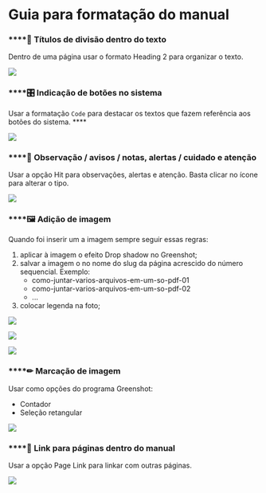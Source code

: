 # Guia para formatação do manual

### \*\*\*\*📃 **Títulos de divisão dentro do texto**

Dentro de uma página usar o formato Heading 2 para organizar o texto.

![](https://lh5.googleusercontent.com/SvPY5NpBbUmzWF9-T0MBF4eF9FR54UsJh-BvPmarS3HLY5_NrLh1hhpty2NpM0zik35tIVEUX7ueRqBRO5BX1ZErFdDBu1Ry6fgsbMGcawYNq1Xim199pl8pzkbfZEUPqSmjK_YG)

### \*\*\*\*🎛 **Indicação de botões no sistema**

Usar a formatação `Code` para destacar os textos que fazem referência aos botões do sistema. ****

![](https://lh4.googleusercontent.com/55mbjd1f9gLuEUufuQO_673_8ggYRY0A2CXcmYA6MwPEWqkXLEvDsu0QseX6aCbAvZsFE4DiO_7kLpeb2qe3mOuI02IXNriT7AC_QfS3a40tEv43uM1rvF7XVHjRyXpLWqIVU5Rs)

### \*\*\*\*👀 **Observação / avisos / notas, alertas / cuidado e atenção**

Usar a opção Hit para observações, alertas e atenção. Basta clicar no ícone para alterar o tipo.

![](https://lh4.googleusercontent.com/KLZQLOxpHDClrKpKepPYlWIFIw2qc3oTZXxkZdObv3jChMOwSExO_nt_JPizsZwBfpWq2X-lbBv-ngSqDm-rPcijU60Jc2UlJYRkpxkvUb7qN8ZQdOmjPAgEq8KfBmyLZel1LLgB)

### \*\*\*\*🖼 **Adição de imagem**

Quando foi inserir um a imagem sempre seguir essas regras:

1. aplicar à imagem o efeito Drop shadow no Greenshot;
2. salvar a imagem o no nome do slug da página acrescido do número sequencial. Exemplo: 
   * como-juntar-varios-arquivos-em-um-so-pdf-01
   * como-juntar-varios-arquivos-em-um-so-pdf-02
   * ...
3. colocar legenda na foto;

![](https://lh3.googleusercontent.com/eVvc8OYvIO0rxv4UcvX58x_inDto3WRH6sGj-KV8wuaipdHgh3O0ahBFCFuLkjOF88jqUWGoy8ezG8Ib2XIL3aoDBJo5YWQwZnJg-tBxqTedV7G_C1rmlUnatSDyXYmyjiR_r4Ba)

![](https://lh6.googleusercontent.com/3GK_HsXXCpGvPRhS98u48mTnKHczjfdiU_ZgNA0pEhcbsd6PcZRnOCKp074Z2HX6oconL30LZL6mb8pIS87EJ1o-c76Iem1AH1mS5-SG2sAakGnt2ud4M3FBiwtc3Z6BPRn83f4T)

![](https://lh6.googleusercontent.com/aGwLfulpqT4_6RNIdwmAzwxwEUtCxpN8s6lTCLI0urTbjKUZRUupWxP83jImX6lOcbOucgJlZBuCgfspTz6unawjIZAe3_w4fI5YhiUcuLfC05GfIIloRno8vRW6phdWxCmzwFBQ)

### \*\*\*\*✏ **Marcação de imagem**

Usar como opções do programa Greenshot:

* Contador
* Seleção retangular

![](https://lh5.googleusercontent.com/UgX98oijENxGZoJNPdzfFGUmoMjzBNknkTVpewR949GiTXk1g3BQg3XCMWgAXNZ9Ms0WSaJrX1_gc-f3L5KLJWfX7ry-pS9U-RGgddSNArLhIZuUFzbfWgJ-3on02k3rNyJQTJaL)

### \*\*\*\*🔗 **Link para páginas dentro do manual**

Usar a opção Page Link para linkar com outras páginas.

![](https://lh4.googleusercontent.com/nbIjjW8oa-nk2avW84xwILy7-s1UWaCOmIrWga0qi8dFilcSOTau-lu8QL_OMEdZQavnn8BRhVdXtIV2CakakYkK4ZYDQrCwSB76CcJsarr_On473V6OrhtXZu7RCKtNnPl47W0f)

